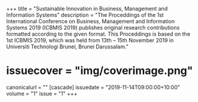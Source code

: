 +++
title = "Sustainable Innovation in Business, Management and Information Systems"
description = "The Proceddings of the 1st International Conference on Business, Management and Information Systems 2019 (ICBMIS 2019) publishes original research contributions formatted according to the given format. This Proceddings is based on the 1st ICBMIS 2019, which was held from 13th – 15th November 2019 in Universiti Technologi Brunei, Brunei Darussalam."
# issuecover = "img/coverimage.png"
canonicalurl = ""
[cascade]
  issuedate = "2019-11-14T09:00:00+10:00"
  volume = "1"
  issue = "1"
+++
